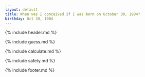 ```yaml
---
layout: default
title: When was I conceived if I was born on October 30, 1904?
birthday: Oct 30, 1904
---
```


{% include header.md %}

{% include guess.md %}

{% include calculate.md %}

{% include safety.md %}

{% include footer.md %}



